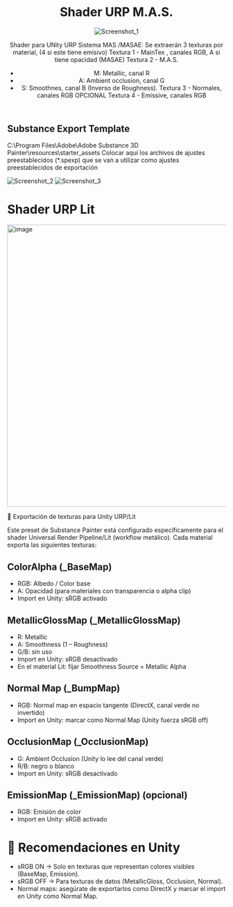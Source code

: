 <header>
  
# Shader URP M.A.S.

![Screenshot_1](https://github.com/user-attachments/assets/f93f22be-358d-40f6-a7fe-5beb27589b9d)

Shader para UNity URP 
Sistema MAS /MASAE: Se extraerán 3 texturas por material, (4 si este tiene emisivo)
Textura 1 - MainTex , canales RGB, A si tiene opacidad (MASAE)
Textura 2 - M.A.S.
   - M: Metallic, canal R
   - A: Ambient occlusion, canal G
   - S: Smoothnes, canal B  (Inverso de Roughness).
Textura 3 - Normales, canales RGB
OPCIONAL Textura 4 - Emissive, canales RGB

</header>

## Substance Export Template

C:\Program Files\Adobe\Adobe Substance 3D Painter\resources\starter_assets
Colocar aquí los archivos de ajustes preestablecidos (*.spexp) que se van a utilizar como ajustes preestablecidos de exportación

![Screenshot_2](https://github.com/user-attachments/assets/04e4d969-f9b6-48ff-bdf2-724f9a1f6347)
![Screenshot_3](https://github.com/user-attachments/assets/1aeb12aa-dd70-42aa-806e-e852e9ad1f77)


# Shader URP Lit

<img width="838" height="649" alt="image" src="https://github.com/user-attachments/assets/96a5091b-0fd7-4b8a-8581-5ae9f41ca6b1" />

🎨 Exportación de texturas para Unity URP/Lit

Este preset de Substance Painter está configurado específicamente para el shader Universal Render Pipeline/Lit (workflow metálico).
Cada material exporta las siguientes texturas:

## ColorAlpha (_BaseMap)

  - RGB: Albedo / Color base
  - A: Opacidad (para materiales con transparencia o alpha clip)
  - Import en Unity: sRGB activado

## MetallicGlossMap (_MetallicGlossMap)

  - R: Metallic
  - A: Smoothness (1 – Roughness)
  - G/B: sin uso
  - Import en Unity: sRGB desactivado
  - En el material Lit: fijar Smoothness Source = Metallic Alpha

## Normal Map (_BumpMap)

  - RGB: Normal map en espacio tangente (DirectX, canal verde no invertido)
  - Import en Unity: marcar como Normal Map (Unity fuerza sRGB off)

## OcclusionMap (_OcclusionMap)

  - G: Ambient Occlusion (Unity lo lee del canal verde)
  - R/B: negro o blanco
  - Import en Unity: sRGB desactivado

## EmissionMap (_EmissionMap) (opcional)

  - RGB: Emisión de color
  - Import en Unity: sRGB activado

# 🔧 Recomendaciones en Unity

  - sRGB ON → Solo en texturas que representan colores visibles (BaseMap, Emission).
  - sRGB OFF → Para texturas de datos (MetallicGloss, Occlusion, Normal).
  - Normal maps: asegúrate de exportarlos como DirectX y marcar el import en Unity como Normal Map.
